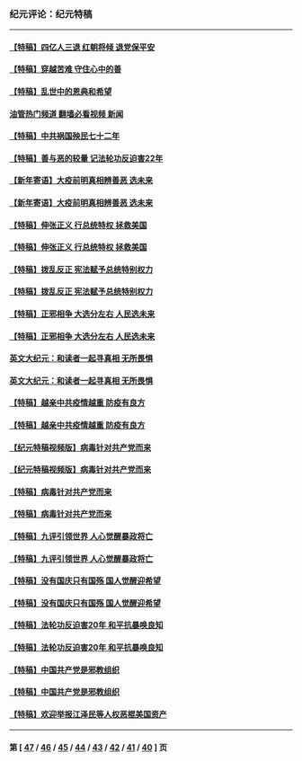 ### 纪元评论：纪元特稿
---
#### [【特稿】四亿人三退 红朝将倾 退党保平安](../../pages/nsc424/n13794378.md?09060330) 
#### [【特稿】穿越苦难 守住心中的善](../../pages/nsc424/n13784979.md?09060330) 
#### [【特稿】乱世中的恩典和希望](../../pages/nsc424/n13734687.md?09060330) 
#### [油管热门频道 翻墙必看视频 新闻](ok?09060330)
#### [【特稿】中共祸国殃民七十二年](../../pages/nsc424/n13272607.md?09060330) 
#### [【特稿】善与恶的较量 记法轮功反迫害22年](../../pages/nsc424/n13086597.md?09060330) 
#### [【新年寄语】大疫前明真相辨善恶 选未来](../../pages/nsc424/n12660855.md?09060330) 
#### [【新年寄语】大疫前明真相辨善恶 选未来](../../pages/nsc424/n12660855.md?09060330) 
#### [【特稿】伸张正义 行总统特权 拯救美国](../../pages/nsc424/n12616806.md?09060330) 
#### [【特稿】伸张正义 行总统特权 拯救美国](../../pages/nsc424/n12616806.md?09060330) 
#### [【特稿】拨乱反正 宪法赋予总统特别权力](../../pages/nsc424/n12598306.md?09060330) 
#### [【特稿】拨乱反正 宪法赋予总统特别权力](../../pages/nsc424/n12598306.md?09060330) 
#### [【特稿】正邪相争 大选分左右 人民选未来](../../pages/nsc424/n12545208.md?09060330) 
#### [【特稿】正邪相争 大选分左右 人民选未来](../../pages/nsc424/n12545208.md?09060330) 
#### [英文大纪元：和读者一起寻真相 无所畏惧](../../pages/nsc424/n12542027.md?09060330) 
#### [英文大纪元：和读者一起寻真相 无所畏惧](../../pages/nsc424/n12542027.md?09060330) 
#### [【特稿】越亲中共疫情越重 防疫有良方](../../pages/nsc424/n12042989.md?09060330) 
#### [【特稿】越亲中共疫情越重 防疫有良方](../../pages/nsc424/n12042989.md?09060330) 
#### [【纪元特稿视频版】病毒针对共产党而来](../../pages/nsc424/n11977328.md?09060330) 
#### [【纪元特稿视频版】病毒针对共产党而来](../../pages/nsc424/n11977328.md?09060330) 
#### [【特稿】病毒针对共产党而来](../../pages/nsc424/n11928818.md?09060330) 
#### [【特稿】病毒针对共产党而来](../../pages/nsc424/n11928818.md?09060330) 
#### [【特稿】九评引领世界 人心觉醒暴政将亡](../../pages/nsc424/n11660496.md?09060330) 
#### [【特稿】九评引领世界 人心觉醒暴政将亡](../../pages/nsc424/n11660496.md?09060330) 
#### [【特稿】没有国庆只有国殇 国人觉醒迎希望](../../pages/nsc424/n11549354.md?09060330) 
#### [【特稿】没有国庆只有国殇 国人觉醒迎希望](../../pages/nsc424/n11549354.md?09060330) 
#### [【特稿】法轮功反迫害20年 和平抗暴唤良知](../../pages/nsc424/n11389135.md?09060330) 
#### [【特稿】法轮功反迫害20年 和平抗暴唤良知](../../pages/nsc424/n11389135.md?09060330) 
#### [【特稿】中国共产党是邪教组织](../../pages/nsc424/n11355551.md?09060330) 
#### [【特稿】中国共产党是邪教组织](../../pages/nsc424/n11355551.md?09060330) 
#### [【特稿】欢迎举报江泽民等人权恶棍美国资产](../../pages/nsc424/n11303040.md?09060330) 

---
#### 第 [ [47](./47.md?09060330) / [46](./46.md?09060330) / [45](./45.md?09060330) / [44](./44.md?09060330) / [43](./43.md?09060330) / [42](./42.md?09060330) / [41](./41.md?09060330) / [40](./40.md?09060330) ] 页
